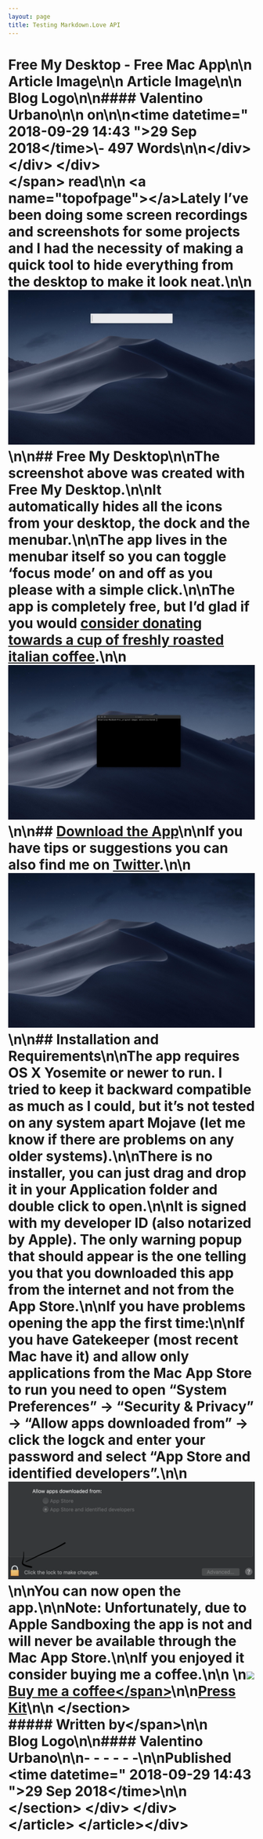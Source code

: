 ```yaml
---
layout: page
title: Testing Markdown.Love API
---
```


# Free My Desktop - Free Mac App\n\n<div> <article><div> Article Image\n\n Article Image\n\n<div><div>Blog Logo\n\n#### Valentino Urbano\n\n on\n\n<time datetime=\" 2018-09-29 14:43 \">29 Sep 2018<\/time>\\- 497 Words\n\n<\/div> <\/div> <\/div> <section> <span><\/span> read\n\n <a name=\"topofpage\"><\/a>Lately I’ve been doing some screen recordings and screenshots for some projects and I had the necessity of making a quick tool to hide everything from the desktop to make it look neat.\n\n![Free My Desktop](/assets/article_images/freemydesktop_screen_1.jpeg)\n\n## Free My Desktop\n\nThe screenshot above was created with Free My Desktop.\n\nIt automatically hides all the icons from your desktop, the dock and the menubar.\n\nThe app lives in the menubar itself so you can toggle ‘focus mode’ on and off as you please with a simple click.\n\nThe app is completely free, but I’d glad if you would [consider donating towards a cup of freshly roasted italian coffee](https://www.paypal.me/vale93).\n\n![Free My Desktop](/assets/article_images/freemydesktop_screen_2.jpeg)\n\n## [Download the App](/apps/mac/freemydesktop/)\n\nIf you have tips or suggestions you can also find me on [Twitter](https://twitter.com/valentinourbano).\n\n![Free My Desktop](/assets/article_images/freemydesktop_screen_3.jpeg)\n\n## Installation and Requirements\n\nThe app requires OS X Yosemite or newer to run. I tried to keep it backward compatible as much as I could, but it’s not tested on any system apart Mojave (let me know if there are problems on any older systems).\n\nThere is no installer, you can just drag and drop it in your Application folder and double click to open.\n\nIt is signed with my developer ID (also notarized by Apple). The only warning popup that should appear is the one telling you that you downloaded this app from the internet and not from the App Store.\n\n**If you have problems opening the app the first time:**\n\nIf you have Gatekeeper (most recent Mac have it) and allow only applications from the Mac App Store to run you need to open “System Preferences” -> “Security & Privacy” -> “Allow apps downloaded from” -> click the logck and enter your password and select “App Store and identified developers”.\n\n![Free My Desktop](/assets/article_images/freemydesktop_screen_inst.jpeg)\n\nYou can now open the app.\n\nNote: Unfortunately, due to Apple Sandboxing the app is not and will never be available through the Mac App Store.\n\nIf you enjoyed it consider buying me a coffee.\n\n \n[![](https://www.buymeacoffee.com/assets/img/BMC-btn-logo.svg)<span>Buy me a coffee<\/span>](https://www.buymeacoffee.com/valentino)\n\n[Press Kit](/apps/mac/freemydesktop/presskit.html)\n\n <\/section><div><div>##### <span>Written by<\/span>\n\n <section>Blog Logo\n\n#### Valentino Urbano\n\n- - - - - -\n\nPublished <time datetime=\" 2018-09-29 14:43 \">29 Sep 2018<\/time>\n\n <\/section> <\/div> <\/div> <article> <\/article> <\/article><\/div>
